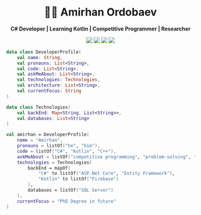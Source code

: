 <h1 align="center">👨‍💻 Amirhan Ordobaev</h1>
<p align="center">
  <b>C# Developer | Learning Kotlin | Competitive Programmer | Researcher</b>
</p>

<p align="center">
  <img src="https://img.shields.io/badge/C%23-%2368217A?style=for-the-badge&logo=c-sharp&logoColor=white">
  <img src="https://img.shields.io/badge/Kotlin-%237F52FF.svg?style=for-the-badge&logo=kotlin&logoColor=white">
  <img src="https://img.shields.io/badge/ICPC-%230092CC.svg?style=for-the-badge&logo=codeforces&logoColor=white">
  <img src="https://img.shields.io/badge/Codeforces-%231E90FF.svg?style=for-the-badge&logo=codeforces&logoColor=white">
</p>

```Kotlin
data class DeveloperProfile(
    val name: String,
    val pronouns: List<String>,
    val code: List<String>,
    val askMeAbout: List<String>,
    val technologies: Technologies,
    val architecture: List<String>,
    val currentFocus: String
)

data class Technologies(
    val backEnd: Map<String, List<String>>,
    val databases: List<String>
)

val amirhan = DeveloperProfile(
    name = "Amirhan",
    pronouns = listOf("he", "him"),
    code = listOf("C#", "Kotlin", "C++"),
    askMeAbout = listOf("competitive programming", "problem-solving", "researching"),
    technologies = Technologies(
        backEnd = mapOf(
            "C#" to listOf("ASP.Net Core", "Entity Framework"),
            "Kotlin" to listOf("Firebase")
        ),
        databases = listOf("SQL Server")
    ),
    currentFocus = "PhD Degree in future"
)
```
